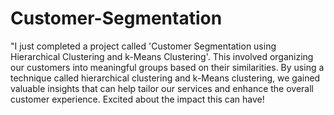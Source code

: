 # Customer-Segmentation
"I just completed a project called 'Customer Segmentation using Hierarchical Clustering and k-Means Clustering'. This involved organizing our customers into meaningful groups based on their similarities. By using a technique called hierarchical clustering and k-Means clustering, we gained valuable insights that can help tailor our services and enhance the overall customer experience. Excited about the impact this can have!
